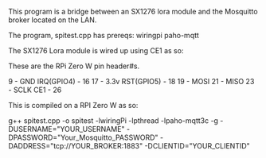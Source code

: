 
This program is a bridge between an SX1276 lora module and the Mosquitto broker located on
the LAN.

The program, spitest.cpp has prereqs:
wiringpi
paho-mqtt

The SX1276 Lora module is wired up using CE1 as so:

These are the RPi Zero W pin header#s.

9 - GND
              IRQ(GPIO4) - 16
17 - 3.3v     RST(GPIO5) - 18
19 - MOSI
21 - MISO
23 - SCLK
              CE1        - 26

This is compiled on a RPI Zero W as so:

g++ spitest.cpp -o spitest -lwiringPi -lpthread -lpaho-mqtt3c -g -DUSERNAME=\"YOUR_USERNAME\" -DPASSWORD=\"Your_Mosquitto_PASSWORD\" -DADDRESS=\"tcp://YOUR_BROKER:1883\" -DCLIENTID=\"YOUR_CLIENTID\"
